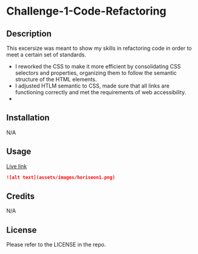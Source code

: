 # Challenge-1-Code-Refactoring
## Description
This excersize was meant to show my skills in refactoring code in order to meet a certain set of standards.

- I reworked the CSS to make it more efficient by consolidating CSS selectors and properties, organizing them to follow the semantic structure of the HTML elements.
- I adjusted HTLM semantic to CSS, made sure that all links are functioning correctly and met the requirements of web accessibility.
- 

## Installation

N/A

## Usage

<a href="https://anicabarrios.github.io/Challenge-1-Code-Refactoring/">Live link</a>

```md
![alt text](assets/images/horiseon1.png)
 ```


## Credits

N/A

## License

Please refer to the LICENSE in the repo.
